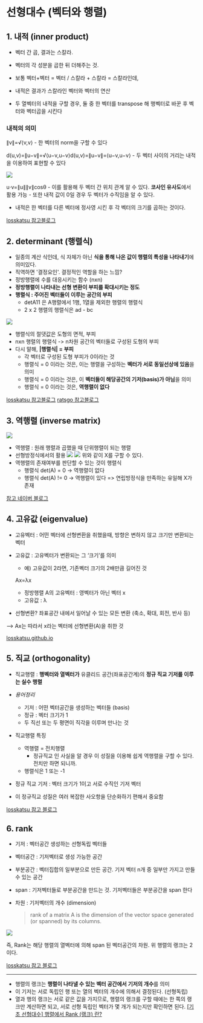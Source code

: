 # 선형대수 (벡터와 행렬)

## 1. 내적 (inner product)

- 벡터 간 곱, 결과는 스칼라. 
- 벡터의 각 성분을 곱한 뒤 더해주는 것.

- 보통 벡터+벡터 = 벡터 / 스칼라 + 스칼라 = 스칼라인데,
- 내적은 결과가 스칼라인 벡터와 벡터의 연산
- 두 열벡터의 내적을 구할 경우, 둘 중 한 벡터를 transpose 해 행벡터로 바꾼 후 벡터와 벡터곱을 시킨다

### 내적의 의미

∥v∥=√⟨v,v⟩
	- 한 벡터의 norm을 구할 수 있다

d(u,v)=∥u−v∥=√⟨u−v,u−v⟩d(u,v)=∥u−v∥=⟨u−v,u−v⟩
	- 두 벡터 사이의 거리는 내적을 이용하여 표현할 수 있다

![](https://losskatsu.github.io/assets/images/innerproduct/innerproduct01.JPG)


u⋅v=∥u∥∥v∥cosθ
	- 이를 활용해 두 벡터 간 위치 관계 알 수 있다. **코사인 유사도**에서 활용 가능
	- 또한 내적 값이 0일 경우 두 벡터가 수직임을 알 수 있다.

- 내적은 한 벡터를 다른 벡터에 정사영 시킨 후 각 벡터의 크기를 곱하는 것이다.

[losskatsu 참고블로그](https://losskatsu.github.io/linear-algebra/innerproduct/#3%EB%AC%BC%EB%A6%AC%ED%95%99-%EA%B4%80%EC%A0%90%EC%9C%BC%EB%A1%9C-%EB%B3%B4%EB%8A%94-%EB%82%B4%EC%A0%81)

## 2. determinant (행렬식)

- 일종의 계산 식인데, 식 자체가 아닌 **식을 통해 나온 값이 행렬의 특성을 나타내기**에 의미있다.
- 직역하면 '결정요인'. 결정적인 역할을 하는 느낌?
- 정방행렬에 수를 대응시키는 함수 (nxn)
- **정방행렬이 나타내는 선형	변환이 부피를 확대시키는 정도**
- **행렬식 : 주어진 벡터들이 이루는 공간의 부피**
	- detA11 은 A행렬에서 1행, 1열을 제외한 행렬의 행렬식
	- 2 x 2 행렬의 행렬식은 ad - bc


![](https://losskatsu.github.io/assets/images/determinant/determinant02.JPG)

- 행렬식의 절댓값은 도형의 면적, 부피
- nxn 행렬의 행렬식 -> n차원 공간의 벡터들로 구성된 도형의 부피
- 다시 말해, **|행렬식| = 부피**
	- 각 벡터로 구성된 도형 부피가 0이라는 것
	- 행렬식 = 0 이라는 것은, 이는 행렬을 구성하는 **벡터가 서로 동일선상에 있음**을 의미
	- 행렬식 = 0 이라는 것은, 이 **벡터들이 해당공간의 기저(basis)가 아님**을 의미
	- 행렬식 = 0 이라는 것은, **역행렬이 없다**

[losskatsu 참고블로그](https://losskatsu.github.io/linear-algebra/determinant/#3-3-by-3-%ED%96%89%EB%A0%AC)
[ratsgo 참고블로그](https://ratsgo.github.io/linear%20algebra/2017/05/21/determinants/)

## 3.  역행렬 (inverse matrix)

![](https://dthumb-phinf.pstatic.net/?src=%22https%3A%2F%2Fpostfiles.pstatic.net%2F20160525_60%2Ftlaja_14641492975458E0r1_JPEG%2F%25BF%25AA%25C7%25E0%25B7%25C42.JPG%3Ftype%3Dw2%22&type=w2)
- 역행렬 : 원래 행렬과 곱했을 때 단위행렬이 되는 행렬 
- 선형방정식에서의 활용
![](https://mblogthumb-phinf.pstatic.net/20160527_111/tlaja_1464315743292YIvFz_PNG/3.png?type=w2)
![](https://mblogthumb-phinf.pstatic.net/20160527_102/tlaja_1464315743538yEcp5_PNG/4.png?type=w2)
위와 같이 X를 구할 수 있다.
- 역행렬의 존재여부를 판단할 수 있는 것이 행렬식
	- 행렬식 det(A) = 0 -> 역행렬이 없다
	- 행렬식 det(A) != 0 -> 역행렬이 있다 => 연립방정식을 만족하는 유일해 X가 존재

[참고 네이버 블로그](https://m.blog.naver.com/PostView.nhn?blogId=tlaja&logNo=220720682588&proxyReferer=https:%2F%2Fwww.google.com%2F)

## 4. 고유값 (eigenvalue)

- 고유벡터 : 어떤 벡터에 선형변환을 취했을때, 방향은 변하지 않고 크기만 변환되는 벡터
- 고유값 : 고유벡터가 변환되는 그 ‘크기’를 의미
	- 예) 고유값이 2라면, 기존벡터 크기의 2배만큼 길어진 것

	Ax=λx

	- 정방행렬 A의 고유벡터 : 영벡터가 아닌 벡터 x
	- 고유값 : λ

-  선형변환?
좌표공간 내에서 일어날 수 있는 모든 변환 (축소, 확대, 회전, 반사 등)

--> Ax는 따라서 x라는 벡터에 선형변환(A)을 취한 것

[losskatsu.github.io](https://losskatsu.github.io/linear-algebra/eigen/#%EC%84%A0%ED%98%95%EB%B3%80%ED%99%98%EC%9D%98-%EC%9D%98%EB%AF%B8)

## 5. 직교 (orthogonality)

- 직교행렬 : **행벡터와 열벡터가** 유클리드 공간(좌표공간계)의 **정규 직교 기저를 이루는 실수 행렬**

- *용어정리*
	- 기저 : 어떤 벡터공간을 생성하는 벡터들 (basis)
	- 정규 : 벡터 크기가 1
	- 두 직선 또는 두 평면이 직각을 이루며 만나는 것
	
- 직교행렬 특징
	-  역행렬 = 전치행렬
		- 정규직교 인 사실을 알 경우 이 성질을 이용해 쉽게 역행렬을 구할 수 있다. 전치만 하면 되니까.
	 - 행렬식은 1 또는 -1

- 정규 직교 기저 : 벡터 크기가 1이고 서로 수직인 기저 벡터
- 이 정규직교 성질은 여러 복잡한 사오항을 단순화하기 편해서 중요함

[losskatsu 참고 블로그](https://losskatsu.github.io/linear-algebra/orthogonal/#)

## 6. rank

- 기저 : 벡터공간 생성하는 선형독립 벡터들
- 벡터공간 : 기저벡터로 생성 가능한 공간
- 부분공간 : 벡터집합의 일부분으로 만든 공간. 기저 벡터 n개 중 일부만 가지고 만들 수 있는 공간
- span : 기저벡터들로 부분공간을 만드는 것. 기저벡터들은 부분공간을 span 한다
- 차원 : 기저벡터의 개수 (dimension)

	> rank of a matrix A is the dimension of the vector space generated (or spanned) by its columns.

![](https://losskatsu.github.io/assets/images/rank/rank03.JPG)

즉, Rank는 해당 행렬의 열벡터에 의해 span 된 벡터공간의 차원. 위 행렬의 랭크는 2이다.

[losskatsu 참고 블로그](https://losskatsu.github.io/linear-algebra/rank-dim/)

---
- 행렬의 랭크는 **행렬이 나타낼 수 있는 벡터 공간에서 기저의 개수**를 의미
- 이 기저는 서로 독립인 행 또는 열의 벡터의 개수에 의해서 결정된다. (선형독립)
- 열과 행의 랭크는 서로 같은 값을 가지므로, 행렬의 랭크를 구할 때에는 한 쪽의 랭크만 계산하면 되고, 서로 선형 독립인 벡터가 몇 개가 되는지만 확인하면 된다.
 [[기초 선형대수] 행렬에서 Rank (랭크) 란?](http://blog.naver.com/sw4r)

